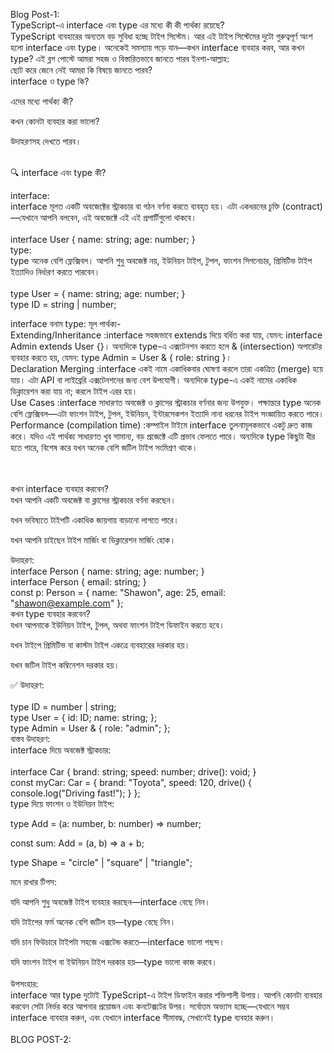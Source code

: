 Blog Post-1:<br/>
TypeScript-এ interface এবং type এর মধ্যে কী কী পার্থক্য রয়েছে? <br/>
TypeScript ব্যবহারের অন্যতম বড় সুবিধা হচ্ছে টাইপ সিস্টেম। আর এই টাইপ সিস্টেমের দুটো গুরুত্বপূর্ণ অংশ হলো interface এবং type। অনেকেই সমস্যায় পড়ে যান—কখন interface ব্যবহার করব, আর কখন type? এই ব্লগ পোস্টে আমরা সহজ ও বিস্তারিতভাবে জানতে পারব ইনশা-আল্লাহ: <br/>
ছোট করে জেনে নেই আমরা কি বিষয়ে জানতে পারব? <br/>
 interface ও type কি? <br/>

 এদের মধ্যে পার্থক্য কী? <br/>

 কখন কোনটা ব্যবহার করা ভালো? <br/>

 উদাহরণসহ দেখতে পারব। <br/>
<br/>

🔍 interface এবং type কী? <br/>

interface:<br/>
interface মূলত একটি অবজেক্টের স্ট্রাকচার বা গঠন বর্ণনা করতে ব্যবহৃত হয়। এটা একধরনের চুক্তি (contract)—যেখানে আপনি বলবেন, এই অবজেক্টে এই এই প্রপার্টিগুলো থাকবে।<br/>
<br/>
interface User {
  name: string;
  age: number;
}
<br/>
type: <br/>
type অনেক বেশি ফ্লেক্সিবল। আপনি শুধু অবজেক্ট নয়, ইউনিয়ন টাইপ, টুপল, ফাংশন সিগনেচার, প্রিমিটিভ টাইপ ইত্যাদিও নির্ধারণ করতে পারবেন। <br/>
<br/>
type User = {
  name: string;
  age: number;
}
<br/>
type ID = string | number;<br/>

interface বনাম type: মূল পার্থক্য-<br/>
Extending/Inheritance          :interface সহজভাবে extends দিয়ে বর্ধিত করা যায়, যেমন: interface Admin extends User {}। অন্যদিকে type-এ এক্সটেনশন করতে হলে & (intersection) অপারেটর ব্যবহার করতে হয়, যেমন: type Admin = User & { role: string }। <br/>
Declaration Merging            :interface একই নামে একাধিকবার ঘোষণা করলে তারা একত্রিত (merge) হয়ে যায়। এটা API বা লাইব্রেরি এক্সটেনশনের জন্য বেশ উপযোগী। অন্যদিকে type-এ একই নামের একাধিক ডিক্লারেশন করা যায় না; করলে টাইপ এরর হয়। <br/>
Use Cases                      :interface সাধারণত অবজেক্ট ও ক্লাসের স্ট্রাকচার বর্ণনার জন্য উপযুক্ত। পক্ষান্তরে type অনেক বেশি ফ্লেক্সিবল—এটা ফাংশন টাইপ, টুপল, ইউনিয়ন, ইন্টারসেকশন ইত্যাদি নানা ধরনের টাইপ সংজ্ঞায়িত করতে পারে। <br/>
Performance (compilation time) :কম্পাইল টাইমে interface তুলনামূলকভাবে একটু দ্রুত কাজ করে। যদিও এই পার্থক্য সাধারণত খুব সামান্য, বড় প্রজেক্টে এটি প্রভাব ফেলতে পারে। অন্যদিকে type কিছুটা ধীর হতে পারে, বিশেষ করে যখন অনেক বেশি জটিল টাইপ সংমিশ্রণ থাকে। <br/>
<br/>
<br/>

কখন interface ব্যবহার করবেন? <br/>
যখন আপনি একটি অবজেক্ট বা ক্লাসের স্ট্রাকচার বর্ণনা করছেন। <br/>

যখন ভবিষ্যতে টাইপটি একাধিক জায়গায় বাড়ানো লাগতে পারে।<br/>

যখন আপনি চাইছেন টাইপ মার্জিং বা ডিক্লারেশন মার্জিং হোক।<br/>

উদাহরণ: <br/>
interface Person {
  name: string;
  age: number;
}
<br/>
interface Person {
  email: string;
}
<br/>
const p: Person = {
  name: "Shawon",
  age: 25,
  email: "shawon@example.com"
};
<br/>
কখন type ব্যবহার করবেন?<br/>
যখন আপনাকে ইউনিয়ন টাইপ, টুপল, অথবা ফাংশন টাইপ ডিফাইন করতে হবে।<br/>

যখন টাইপে প্রিমিটিভ বা কাস্টম টাইপ একত্রে ব্যবহারের দরকার হয়।<br/>

যখন জটিল টাইপ কম্বিনেশন দরকার হয়।<br/>

✅ উদাহরণ: <br/>
<br/>
type ID = number | string;
<br/>
type User = {
  id: ID;
  name: string;
};
<br/>
type Admin = User & {
  role: "admin";
};
<br/>
বাস্তব উদাহরণ: <br/>
interface দিয়ে অবজেক্ট স্ট্রাকচার: <br/>
<br/>
interface Car {
  brand: string;
  speed: number;
  drive(): void;
}
<br/>
const myCar: Car = {
  brand: "Toyota",
  speed: 120,
  drive() {
    console.log("Driving fast!");
  }
};
<br/>
type দিয়ে ফাংশন ও ইউনিয়ন টাইপ:<br/>

type Add = (a: number, b: number) => number;

const sum: Add = (a, b) => a + b;

type Shape = "circle" | "square" | "triangle";

মনে রাখার টিপস: <br/>

যদি আপনি শুধু অবজেক্ট টাইপ ব্যবহার করছেন—interface বেছে নিন। <br/>

যদি টাইপের ফর্ম অনেক বেশি জটিল হয়—type বেছে নিন। <br/>

যদি চান ফিউচারে টাইপটা সহজে এক্সটেন্ড করতে—interface ভালো পছন্দ। <br/>

যদি ফাংশন টাইপ বা ইউনিয়ন টাইপ দরকার হয়—type ভালো কাজ করবে।<br/>
<br/>
উপসংহার: <br/>
interface আর type দুটোই TypeScript-এ টাইপ ডিফাইন করার শক্তিশালী উপায়। আপনি কোনটা ব্যবহার করবেন সেটা নির্ভর করে আপনার প্রয়োজন এবং কনটেক্সটের উপর।
সর্বোত্তম অভ্যাস হচ্ছে—যেখানে সম্ভব interface ব্যবহার করুন, এবং যেখানে interface সীমাবদ্ধ, সেখানেই type ব্যবহার করুন।<br/>
<br/>
BLOG POST-2:<br/>
